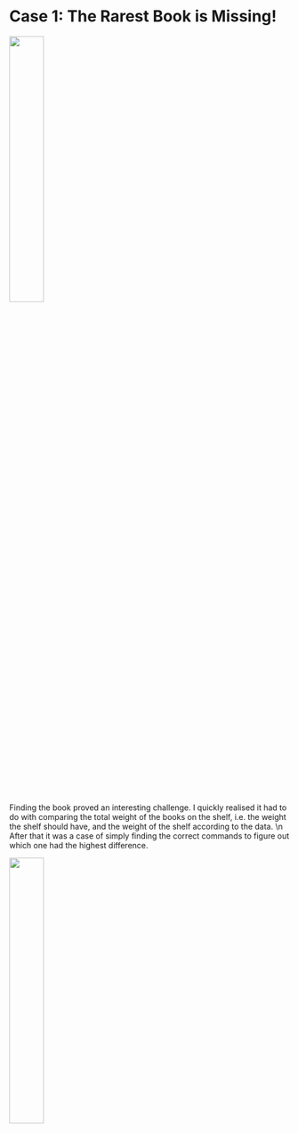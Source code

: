 # Case 1: The Rarest Book is Missing!
<img src="https://detective.kusto.io/img/questions/01-jy6th.png" width=35% height=35%>

Finding the book proved an interesting challenge. I quickly realised it had to do with comparing the total weight of the books on the shelf, i.e. the weight the shelf should have, and the weight of the shelf according to the data. \n
After that it was a case of simply finding the correct commands to figure out which one had the highest difference.

<img src="https://images.credly.com/size/680x680/images/14d53c52-2701-4045-9f89-e5e510eee2fd/image.png" width=35% height=35%>
